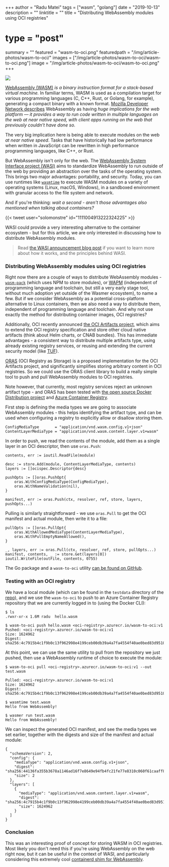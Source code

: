 +++
author = "Radu Matei"
tags = ["wasm", "golang"]
date = "2019-10-13"
description = ""
linktitle = ""
title = "Distributing WebAssembly modules using OCI registries"
# type = "post"
summary = ""
featured = "wasm-to-oci.png"
featuredpath = "/img/article-photos/wasm-to-oci/"
images = ["/img/article-photos/wasm-to-oci/wasm-to-oci.png"]
image = "/img/article-photos/wasm-to-oci/wasm-to-oci.png"
+++

![](/img/article-photos/wasm-to-oci/wasm-to-oci.png)

[WebAssembly (WASM)][wasm] _is a binary instruction format for a stack-based virtual machine._ In familiar terms, WASM is used as a compilation target for various programming languages (C, C++, Rust, or Golang, for example), generating a compact binary with a known format. [Mozilla Developer Network describes][mdn-concepts] WebAssembly as having _huge implications for the web platform — it provides a way to run code written in multiple languages on the web at near native speed, with client apps running on the web that previously couldn’t have done so._

The very big implication here is being able to execute modules on the web _at near native speed_. Tasks that have historically had low performance when written in JavaScript can be rewritten in high performance programming languages, like C++, or Rust.

But WebAssembly isn't only for the web. The [WebAssembly System Interface project (WASI)][wasi-announcement] aims to standardize WebAssembly to run outside of the web by providing an abstraction over the tasks of the operating system. This brings two major advantages: portability, and security. Today, you can use runtimes like [`wasmtime`][wasmtime] to execute WASM modules on a variety of operating systems (Linux, macOS, Windows), in a sandboxed environment with granular access to the file system and network.

And if you're thinking: _wait a second - aren't those advantages also mentioned when talking about containers?_

{{< tweet user="solomonstre" id="1111004913222324225" >}}

WASI could provide a very interesting alternative to the container ecosystem - but for this article, we are only interested in discussing how to distribute WebAssembly modules.

> Read [the WASI announcement blog post][wasi-announcement] if you want to learn more about how it works, and the principles behind WASI.

### Distributing WebAssembly modules using OCI registries

Right now there are a couple of ways to distribute WebAssembly modules - [`wasm-pack`][wasm-pack-publish] (which uses NPM to store modules), or [WAPM][wapm] (independent of programming language and toolchain, but still a very early stage tool, without much adoption yet outside of the Wasmer ecosystem), to name a few. But if we consider WebAssembly as a potential cross-platform alternative to Linux containers, then we also need a way to distribute them, independent of programming language and toolchain. And why not use exactly the method for distributing container images, OCI registries?

Additionally, OCI recently announced [the OCI Artifacts project][oci-artifacts], which aims to extend the OCI registry specification and store other cloud native artifacts (think about Helm charts, or CNAB bundles). This has immediate advantages - a consistent way to distribute multiple artifacts type, using already existing registry services, or reusing and extending the current security model (like [TUF][tuf]).

[ORAS][oras] (OCI Registry as Storage) is a proposed implementation for the OCI Artifacts project, and significantly simplifies storing arbitrary content in OCI registries. So we could use the ORAS client library to build a really simple tool to push and pull WebAssembly modules to OCI registries.

Note however, that currently, most registry services reject an unknown artifact type - and ORAS has been tested with [the open source Docker Distribution project][distribution] and [Azure Container Registry][acr].

First step is defining the media types we are going to associate WebAssembly modules - this helps identifying the artifact type, and can be used when configuring a registry to explicitly allow or disallow storing them.

```
ConfigMediaType       = "application/vnd.wasm.config.v1+json"
ContentLayerMediaType = "application/vnd.wasm.content.layer.v1+wasm"
```

In order to push, we read the contents of the module, add them as a single layer in an OCI descriptor, then use `oras.Push`:

```
contents, err := ioutil.ReadFile(module)

desc := store.Add(module, ContentLayerMediaType, contents)
layers := []ocispec.Descriptor{desc}

pushOpts := []oras.PushOpt{
	oras.WithConfigMediaType(ConfigMediaType),
	oras.WithNameValidation(nil),
}

manifest, err := oras.Push(ctx, resolver, ref, store, layers, pushOpts...)
```

Pulling is similarly straightforward - we use `oras.Pull` to get the OCI manifest and actual module, then write it to a file:

```
pullOpts := []oras.PullOpt{
	oras.WithAllowedMediaType(ContentLayerMediaType),
	oras.WithPullEmptyNameAllowed(),
}

_, layers, err := oras.Pull(ctx, resolver, ref, store, pullOpts...)
manifest, contents, _ := store.Get(layers[0])
ioutil.WriteFile(outFile, contents, 0755)
```

The Go package and a `wasm-to-oci` utility [can be found on GitHub][wasm-to-oci].

### Testing with an OCI registry

We have a local module (which can be found in the `testdata` directory of the [repo][wasm-to-oci]), and we use the `wasm-to-oci` to push to an Azure Container Registry repository that we are currently logged in to (using the Docker CLI):

```
$ ls
.rwxr-xr-x 1.6M radu  hello.wasm

$ wasm-to-oci push hello.wasm <oci-registry>.azurecr.io/wasm-to-oci:v1
Pushed: <oci-registry>.azurecr.io/wasm-to-oci:v1
Size: 1624962
Digest: sha256:4c7915b4c1f9b0c13f962998e4199ceb00db39a4a7fa4554f40ae0bed83d9510
```

At this point, we can use the same utility to pull from the repository we just pushed, then use a WebAssembly runtime of choice to execute the module:

```
$ wasm-to-oci pull <oci-registry>.azurecr.io/wasm-to-oci:v1 --out test.wasm

Pulled: <oci-registry>.azurecr.io/wasm-to-oci:v1
Size: 1624962
Digest: sha256:4c7915b4c1f9b0c13f962998e4199ceb00db39a4a7fa4554f40ae0bed83d9510

$ wasmtime test.wasm
Hello from WebAssembly!

$ wasmer run test.wasm
Hello from WebAssembly!
```

We can inspect the generated OCI manifest, and see the media types we set earlier, together with the digests and size of the manifest and actual module:

```
{
  "schemaVersion": 2,
  "config": {
    "mediaType": "application/vnd.wasm.config.v1+json",
    "digest": "sha256:44136fa355b3678a1146ad16f7e8649e94fb4fc21fe77e8310c060f61caaff8a",
    "size": 2
  },
  "layers": [
    {
      "mediaType": "application/vnd.wasm.content.layer.v1+wasm",
      "digest": "sha256:4c7915b4c1f9b0c13f962998e4199ceb00db39a4a7fa4554f40ae0bed83d9510",
      "size": 1624962
    }
  ]
}
```

### Conclusion

This was an interesting proof of concept for storing WASM in OCI registries. Most likely you don't need this if you're using WebAssembly on the web right now, but it can be useful in the context of WASI, and particularly considering this extremely cool [containerd shim for WebAssembly][containerd-wasm].

[wasm]: https://webassembly.org
[wasi]: https://wasi.dev
[wasi-announcement]: https://hacks.mozilla.org/2019/03/standardizing-wasi-a-webassembly-system-interface/
[wasi-talk]: https://www.youtube.com/watch?v=fh9WXPu0hw8
[mdn-wasm]: https://developer.mozilla.org/en-US/docs/WebAssembly
[mdn-concepts]: https://developer.mozilla.org/en-US/docs/WebAssembly/Concepts
[wasm-pack-publish]: https://rustwasm.github.io/wasm-pack/book/commands/pack-and-publish.html
[wapm]: https://wapm.io/
[oci-artifacts]: https://github.com/opencontainers/artifacts
[wasmtime]: https://github.com/CraneStation/wasmtime
[tuf]: https://theupdateframework.github.io/
[oras]: https://github.com/deislabs/oras
[distribution]: https://github.com/docker/distribution
[acr]: https://docs.microsoft.com/en-us/azure/container-registry
[wasm-to-oci]: https://github.com/engineerd/wasm-to-oci
[containerd-wasm]: https://github.com/dmcgowan/containerd-wasm
